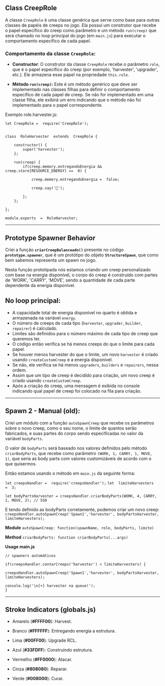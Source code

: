## Class CreepRole

A classe `CreepRole` é uma classe genérica que serve como base para outras classes de papéis de creeps no jogo. Ela possui um construtor que recebe o papel específico do creep como parâmetro e um método `run(creep)` que será chamado no loop principal do jogo (em `main.js`) para executar o comportamento específico de cada papel.

### Comportamento da classe `CreepRole`:

-   **Constructor**: O construtor da classe `CreepRole` recebe o parâmetro `role`, que é o papel específico do creep (por exemplo, 'harvester', 'upgrader', etc.). Ele armazena esse papel na propriedade `this.role`.
    
-   **Método `run(creep)`:** Este é um método genérico que deve ser implementado nas classes filhas para definir o comportamento específico de cada papel de creep. Se não for implementado em uma classe filha, ele exibirá um erro indicando que o método não foi implementado para o papel correspondente.

Exemplo role.harvester.js:

```
let CreepRole =  require('CreepRole');


class  RoleHarvester  extends  CreepRole {

	constructor() {
		super('harvester');
	};
	 
	run(creep) { 
		if(creep.memory.entregandoEnergia &&  creep.store[RESOURCE_ENERGY] ==  0) {

			creep.memory.entregandoEnergia =  false;

			creep.say('🔄');

		};
	};

};

module.exports  =  RoleHarvester;
```

---
## Prototype Spawner Behavior

Criei a função **`criarCreepBalanceado()`** presente no código **`prototype.spawner`**, que é um protótipo do objeto **`StructureSpawn`**, que como bem sabemos representa um spawn no jogo.

Nesta função prototipada nós estamos criando um creep personalizado com base na energia disponível, o corpo do creep é construído com partes de 'WORK', 'CARRY', 'MOVE', sendo a quantidade de cada parte dependente da energia disponível.

## No loop principal:
-   A capacidade total de energia disponível no quarto é obtida e armazenada na variável `energy`.
-   O número de creeps de cada tipo (`harvester`, `upgrader`, `builder`, `repairer`) é calculado.
-   Limites são definidos para o número máximo de cada tipo de creep que queremos ter.
-   O código então verifica se há menos creeps do que o limite para cada papel.
-   Se houver menos harvester do que o limite, um novo `harvester` é criado usando `createCustomCreep` e a energia disponível.
-   Se não, ele verifica se há menos `upgraders`, `builders` e `repairers`, nessa ordem.
-   Assim que um tipo de creep é decidido para criação, um novo creep é criado usando `createCustomCreep`.
-   Após a criação do creep, uma mensagem é exibida no console indicando qual papel de creep foi colocado na fila para criação.
---
## Spawn 2 - Manual (old):

Criei um módulo com a função `autoSpawnCreep` que recebe os parâmetros sobre o novo creep, como o seu nome, o limite de quantos serão fabricados, e suas partes do corpo sendo especificadas no valor da variável `bodyParts`.

O valor de `bodyParts` será baseado nos valores definidos pelo método `criarBodyParts`, que recebe como parâmetro `(WORK, 1, CARRY, 1, MOVE, 1)`, que seria as body parts com valores customizáveis de acordo com o que quisermos.

Então estamos usando o método em `main.js` da seguinte forma:

`let creepsHandler =  require('creepsHandler');`
`let  limiteHarvesters  =  3;`

`let bodyPartsHarvester = creepsHandler.criarBodyParts(WORK, 4, CARRY, 1, MOVE, 2); // 550`

E tendo definido as bodyParts corretamente, podemos criar um novo creep:
`creepsHandler.autoSpawnCreep('Spawn1','harvester', bodyPartsHarvester, limiteHarvesters);`

**Module**
`autoSpawnCreep: function(spawnName, role, bodyParts, limite)`

**Method**
`criarBodyParts: function criarBodyParts(...args)`

**Usage main.js**
```
// spawners automáticos

if(creepsHandler.contarCreeps('harvester') < limiteHarvesters) {

creepsHandler.autoSpawnCreep('Spawn1','harvester', bodyPartsHarvester, limiteHarvesters);

console.log('\n[+] harvester na queue!');
}
```


---
## Stroke Indicators (globals.js)

- Amarelo (**#FFFF00**): Harvest.

- Branco (**#FFFFFF**): Entregando energia a estrutura.

- Lima (**#00FF00**): Upgrade RCL.

- Azul (**#33FDFF**): Construindo estrutura.

- Vermelho (**#FF0000**): Atacar.

- Cinza (**#808080**): Reparar.

- Verde (**#008000**): Curar.
